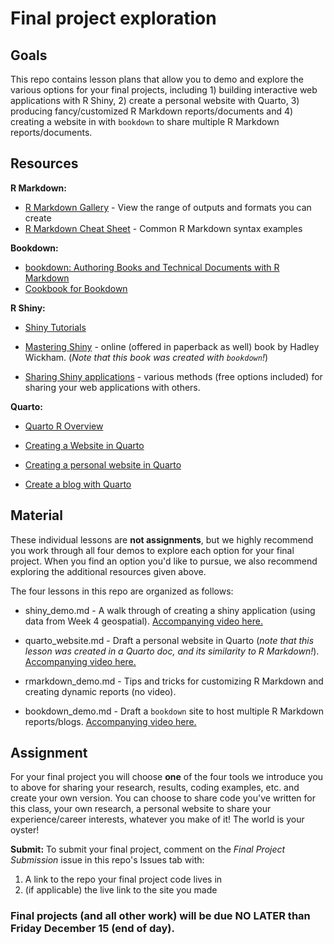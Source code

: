 # Final project exploration

## Goals

This repo contains lesson plans that allow you to demo and explore the various options for your final projects, including 1) building interactive web applications with R Shiny, 2) create a personal website with Quarto, 3) producing fancy/customized R Markdown reports/documents and 4) creating a website in with `bookdown` to share multiple R Markdown reports/documents.

## Resources

**R Markdown:**

-   [R Markdown Gallery](https://rmarkdown.rstudio.com/gallery.html) - View the range of outputs and formats you can create
-   [R Markdown Cheat Sheet](https://github.com/rstudio/cheatsheets/raw/main/rmarkdown-2.0.pdf) - Common R Markdown syntax examples

**Bookdown:**

-   [bookdown: Authoring Books and Technical Documents with R Markdown](https://bookdown.org/yihui/bookdown/)
-   [Cookbook for Bookdown](https://rstudio4edu.github.io/rstudio4edu-book/intro-bookdown.html)

**R Shiny:**

-   [Shiny Tutorials](https://shiny.rstudio.com/tutorial/)

-   [Mastering Shiny](https://mastering-shiny.org/) - online (offered in paperback as well) book by Hadley Wickham. (*Note that this book was created with `bookdown`!*)

-   [Sharing Shiny applications](https://shiny.rstudio.com/tutorial/written-tutorial/lesson7/) - various methods (free options included) for sharing your web applications with others.

**Quarto:**

-   [Quarto R Overview](https://quarto.org/docs/computations/r.html)

-   [Creating a Website in Quarto](https://quarto.org/docs/websites/)

-   [Creating a personal website in Quarto](https://ucsb-meds.github.io/creating-quarto-websites/)

-   [Create a blog with Quarto](https://beamilz.com/posts/2022-06-05-creating-a-blog-with-quarto/en/)

## Material

These individual lessons are **not assignments**, but we highly recommend you work through all four demos to explore each option for your final project. When you find an option you'd like to pursue, we also recommend exploring the additional resources given above.

The four lessons in this repo are organized as follows:

-   shiny_demo.md - A walk through of creating a shiny application (using data from Week 4 geospatial). [Accompanying video here.](https://youtu.be/w0HHi8yQkmM)

-   quarto_website.md - Draft a personal website in Quarto (*note that this lesson was created in a Quarto doc, and its similarity to R Markdown!*). [Accompanying video here.](https://youtu.be/af-7OZnmOJ4)

-   rmarkdown_demo.md - Tips and tricks for customizing R Markdown and creating dynamic reports (no video).

-   bookdown_demo.md - Draft a `bookdown` site to host multiple R Markdown reports/blogs. [Accompanying video here.](https://youtu.be/1N3EZ7lyeyA)

## Assignment

For your final project you will choose **one** of the four tools we introduce you to above for sharing your research, results, coding examples, etc. and create your own version. You can choose to share code you've written for this class, your own research, a personal website to share your experience/career interests, whatever you make of it! The world is your oyster!

**Submit:** To submit your final project, comment on the *Final Project Submission* issue in this repo's Issues tab with:

1.  A link to the repo your final project code lives in
2.  (if applicable) the live link to the site you made

### Final projects (and all other work) will be due NO LATER than **Friday** **December 15** (end of day).
